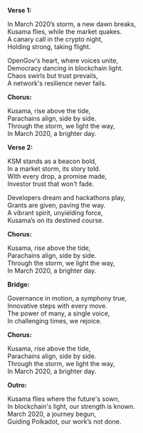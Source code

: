 **Verse 1:**

In March 2020’s storm, a new dawn breaks,\
Kusama flies, while the market quakes.\
A canary call in the crypto night,\
Holding strong, taking flight.

OpenGov's heart, where voices unite,\
Democracy dancing in blockchain light.\
Chaos swirls but trust prevails,\
A network's resilience never fails.

**Chorus:**

Kusama, rise above the tide,\
Parachains align, side by side.\
Through the storm, we light the way,\
In March 2020, a brighter day.

**Verse 2:**

KSM stands as a beacon bold,\
In a market storm, its story told.\
With every drop, a promise made,\
Investor trust that won't fade.

Developers dream and hackathons play,\
Grants are given, paving the way.\
A vibrant spirit, unyielding force,\
Kusama’s on its destined course.

**Chorus:**

Kusama, rise above the tide,\
Parachains align, side by side.\
Through the storm, we light the way,\
In March 2020, a brighter day.

**Bridge:**

Governance in motion, a symphony true,\
Innovative steps with every move.\
The power of many, a single voice,\
In challenging times, we rejoice.

**Chorus:**

Kusama, rise above the tide,\
Parachains align, side by side.\
Through the storm, we light the way,\
In March 2020, a brighter day.

**Outro:**

Kusama flies where the future's sown,\
In blockchain's light, our strength is known.\
March 2020, a journey begun,\
Guiding Polkadot, our work’s not done.
